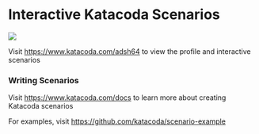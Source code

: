# Interactive Katacoda Scenarios

[![](http://shields.katacoda.com/katacoda/adsh64/count.svg)](https://www.katacoda.com/adsh64 "Get your profile on Katacoda.com")

Visit https://www.katacoda.com/adsh64 to view the profile and interactive scenarios

### Writing Scenarios
Visit https://www.katacoda.com/docs to learn more about creating Katacoda scenarios

For examples, visit https://github.com/katacoda/scenario-example

